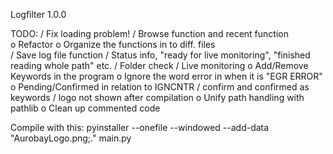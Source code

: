 Logfilter 1.0.0

TODO:
    / Fix loading problem!
    / Browse function and recent function     
    o Refactor
    o Organize the functions in to diff. files     
    / Save log file function 
    / Status info, "ready for live monitoring", "finished reading whole path" etc. 
    / Folder check
    / Live monitoring
    o Add/Remove Keywords in the program
    o Ignore the word error in when it is "EGR ERROR"
    o Pending/Confirmed in relation to IGNCNTR 
    / confirm and confirmed as keywords
    / logo not shown after compilation
    o Unify path handling with pathlib
    o Clean up commented code

Compile with this:
pyinstaller --onefile --windowed --add-data "AurobayLogo.png;." main.py
